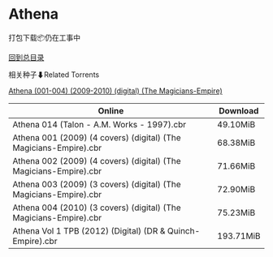 # Athena

打包下载📦仍在工事中

[回到总目录](/Catalogs.md)







相关种子⬇Related Torrents

[Athena (001-004) (2009-2010) (digital) (The Magicians-Empire)](https://github.com/alicewish/markdown/blob/master/torrent/Athena--001-004---2009-2010---digital---The-Magicians-Empire.md)

Online | Download
--- | ---
Athena 014 (Talon - A.M. Works - 1997).cbr | 49.10MiB
Athena 001 (2009) (4 covers) (digital) (The Magicians-Empire).cbr | 68.38MiB
Athena 002 (2009) (4 covers) (digital) (The Magicians-Empire).cbr | 71.66MiB
Athena 003 (2009) (3 covers) (digital) (The Magicians-Empire).cbr | 72.90MiB
Athena 004 (2010) (3 covers) (digital) (The Magicians-Empire).cbr | 75.23MiB
Athena Vol 1 TPB (2012) (Digital) (DR & Quinch-Empire).cbr | 193.71MiB